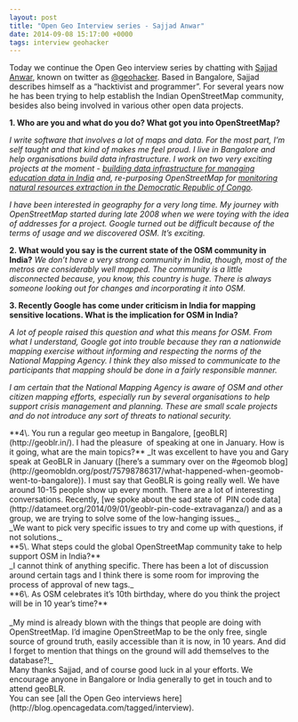 ```yaml
--- 
layout: post
title: "Open Geo Interview series - Sajjad Anwar"
date: 2014-09-08 15:17:00 +0000
tags: interview geohacker
---
```

Today we continue the Open Geo interview series by chatting with [Sajjad Anwar](http://geohacker.in/), known on twitter as [@geohacker](https://twitter.com/geohacker). Based in Bangalore, Sajjad describes himself as a “hacktivist and programmer”. For several years now he has been trying to help establish the Indian OpenStreetMap community, besides also being involved in various other open data projects.  

**1\. Who are you and what do you do? What got you into OpenStreetMap?**

_I write software that involves a lot of maps and data. For the most part, I’m self taught and that kind of makes me feel proud. I live in Bangalore and help organisations build data infrastructure. I work on two very exciting projects at the moment - [building data infrastructure for managing education data in India](http://klp.org.in/) and, re-purposing OpenStreetMap for [monitoring natural resources extraction in the Democratic Republic of Congo](http://rdc.moabi.org/en/)._

_I have been interested in geography for a very long time. My journey with OpenStreetMap started during late 2008 when we were toying with the idea of addresses for a project. Google turned out be difficult because of the terms of usage and we discovered OSM. It’s exciting._

<span class="im">**2\. What would you say is the current state of the OSM community in India?**</span> _We don’t have a very strong community in India, though, most of the metros are considerably well mapped. The community is a little disconnected because, you know, this country is huge. There is always someone looking out for changes and incorporating it into OSM._ 

**3\. Recently Google has come under criticism in India for mapping sensitive locations. What is the implication for OSM in India?**

_A lot of people raised this question and what this means for OSM. From what I understand, Google got into trouble because they ran a nationwide mapping exercise without informing and respecting the norms of the National Mapping Agency. I think they also missed to communicate to the participants that mapping should be done in a fairly responsible manner._

_I am certain that the National Mapping Agency is aware of OSM and other citizen mapping efforts, especially run by several organisations to help support crisis management and planning. These are small scale projects and do not introduce any sort of threats to national security._

<div><span class="im">**4\. You run a regular geo meetup in Bangalore, [geoBLR](http://geoblr.in/). I had the pleasure  of speaking at one in January. How is it going, what are the main topics?**</span> _It was excellent to have you and Gary speak at GeoBLR in January ([here’s a summary over on the #geomob blog](http://geomobldn.org/post/75798786317/what-happened-when-geomob-went-to-bangalore)). I must say that GeoBLR is going really well. We have around 10-15 people show up every month. There are a lot of interesting conversations. Recently, [we spoke about the sad state of  PIN code data](http://datameet.org/2014/09/01/geoblr-pin-code-extravaganza/) and as a group, we are trying to solve some of the low-hanging issues._  

</div>

<div>_We want to pick very specific issues to try and come up with questions, if not solutions._</div>

<div><span class="im">**5\. What steps could the global OpenStreetMap community take to help support OSM in India?**</span> </div>

<div><span class="im">_I cannot think of anything specific. There has been a lot of discussion around certain tags and I think there is some room for improving the process of approval of new tags._ <span class="im"></span></span> </div>

<div>**<span class="im">6\. As OSM celebrates it’s 10th birthday, where do you think the project will be in 10 year’s time?</span>**</div>

<div>

<div><span class="im"> </span></div>

<div>_My mind is already blown with the things that people are doing with OpenStreetMap. I’d imagine OpenStreetMap to be the only free, single source of ground truth, easily accessible than it is now, in 10 years. And did I forget to mention that things on the ground will add themselves to the database?!_</div>

<div>Many thanks Sajjad, and of course good luck in al your efforts. We encourage anyone in Bangalore or India generally to get in touch and to attend geoBLR.</div>

<div>You can see [all the Open Geo interviews here](http://blog.opencagedata.com/tagged/interview). </div>

<span class="im"> </span></div>